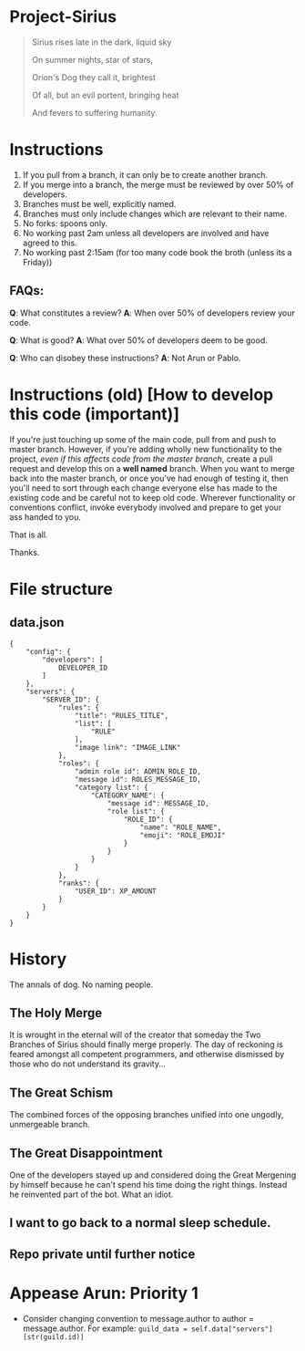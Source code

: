 # Project-Sirius

>   Sirius rises late in the dark, liquid sky
>   
>   On summer nights, star of stars,
>   
>   Orion's Dog they call it, brightest
>   
>   Of all, but an evil portent, bringing heat
>   
>   And fevers to suffering humanity.

# Instructions

1. If you pull from a branch, it can only be to create another branch.
2. If you merge into a branch, the merge must be reviewed by over 50% of developers.
3. Branches must be well, explicitly named.
4. Branches must only include changes which are relevant to their name.
5. No forks: spoons only.
6. No working past 2am unless all developers are involved and have agreed to this.
7. No working past 2:15am (for too many code book the broth (unless its a Friday))

## FAQs:

**Q**: What constitutes a review?
**A**: When over 50% of developers review your code.

**Q**: What is good?
**A**: What over 50% of developers deem to be good.

**Q**: Who can disobey these instructions?
**A**: Not Arun or Pablo.

# Instructions (old) [How to develop this code (**important**)]

If you're just touching up some of the main code, pull from and push to master branch. However, if you're adding wholly new functionality to the project, *even if this affects code from the master branch*, create a pull request and develop this on a **well named** branch. When you want to merge back into the master branch, or once you've had enough of testing it, then you'll need to sort through each change everyone else has made to the existing code and be careful not to keep old code. Wherever functionality or conventions conflict, invoke everybody involved and prepare to get your ass handed to you.

That is all.

Thanks.

# File structure

## data.json

```
{
    "config": {
        "developers": [
            DEVELOPER_ID
        ]
    },
    "servers": {
        "SERVER_ID": {
            "rules": {
                "title": "RULES_TITLE",
                "list": [
                    "RULE"
                ],
                "image link": "IMAGE_LINK"
            },
            "roles": {
                "admin role id": ADMIN_ROLE_ID,
                "message id": ROLES_MESSAGE_ID,
                "category list": {
                    "CATEGORY_NAME": {
                        "message id": MESSAGE_ID,
                        "role list": {
                            "ROLE_ID": {
                                "name": "ROLE_NAME",
                                "emoji": "ROLE_EMOJI"
                            }
                        }
                    }
                }
            },
            "ranks": {
                "USER_ID": XP_AMOUNT
            }
        }
    }
}
```

# History

The annals of dog.
No naming people.

## The Holy Merge

It is wrought in the eternal will of the creator that someday the Two Branches of Sirius should finally merge properly. The day of reckoning is feared amongst all competent programmers, and otherwise dismissed by those who do not understand its gravity...

## The Great Schism

The combined forces of the opposing branches unified into one ungodly, unmergeable branch.

## The Great Disappointment

One of the developers stayed up and considered doing the Great Mergening by himself because he can't spend his time doing the right things. Instead he reinvented part of the bot. What an idiot.

## I want to go back to a normal sleep schedule.

## Repo private until further notice

# Appease Arun: Priority 1

- Consider changing convention to message.author to author = message.author. For example:
    `guild_data = self.data["servers"][str(guild.id)]`
